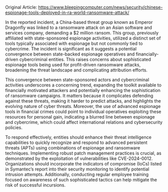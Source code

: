 Original Article: https://www.bleepingcomputer.com/news/security/chinese-espionage-tools-deployed-in-ra-world-ransomware-attack/

In the reported incident, a China-based threat group known as Emperor Dragonfly was linked to a ransomware attack on an Asian software and services company, demanding a $2 million ransom. This group, previously affiliated with state-sponsored espionage activities, utilized a distinct set of tools typically associated with espionage but not commonly tied to cybercrime. The incident is significant as it suggests a potential convergence between state-backed espionage operatives and financially-driven cybercriminal entities. This raises concerns about sophisticated espionage tools being used for profit-driven ransomware attacks, broadening the threat landscape and complicating attribution efforts.

This convergence between state-sponsored actors and cybercriminal activities underscores a concerning trend, expanding the toolkit available to financially motivated attackers and potentially enhancing the sophistication of ransomware campaigns. It matters because it complicates defending against these threats, making it harder to predict attacks, and highlights the evolving nature of cyber threats. Moreover, the use of advanced espionage tools in financial crimes could point to individual operatives exploiting these resources for personal gain, indicating a blurred line between espionage and cybercrime, which could affect international relations and cybersecurity policies.

To respond effectively, entities should enhance their threat intelligence capabilities to quickly recognize and respond to advanced persistent threats (APTs) using combinations of espionage and ransomware techniques. Implementing robust patch management practices is crucial, as demonstrated by the exploitation of vulnerabilities like CVE-2024-0012. Organizations should incorporate the indicators of compromise (IoCs) listed in Symantec’s report into their security monitoring to identify potential intrusion attempts. Additionally, conducting regular employee training focused on awareness of such sophisticated tactics can help mitigate the risk of successful incursions.